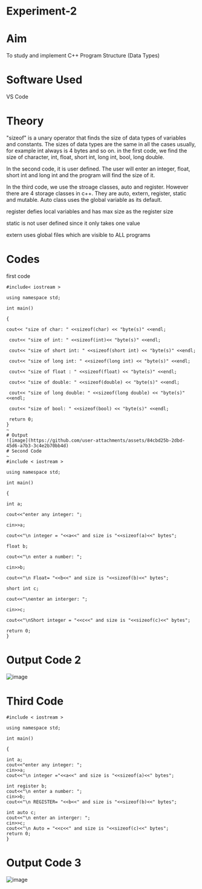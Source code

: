 # Experiment-2
# Aim
To study and implement C++ Program Structure (Data Types)
# Software Used
VS Code
# Theory
"sizeof" is a unary operator that finds the size of data types of variables and constants. The sizes of data types are the same in all the cases usually, for example int always is 4 bytes and so on. in the first code, we find the size of character, int, float, short int, long int, bool, long double.

In the second code, it is user defined. The user will enter an integer, float, short int and long int and the program will find the size of it.

In the third code, we use the stroage classes, auto and register. However there are 4 storage classes in c++. They are auto, extern, register, static and mutable. Auto class uses the global variable as its default.

register defies local variables and has max size as the register size

static is not user defined since it only takes one value

extern uses global files which are visible to ALL programs
# Codes

first code
~~~
#include< iostream >

using namespace std;

int main()

{

cout<< "size of char: " <<sizeof(char) << "byte(s)" <<endl;

 cout<< "size of int: " <<sizeof(int)<< "byte(s)" <<endl;
 
 cout<< "size of short int: " <<sizeof(short int) << "byte(s)" <<endl;
 
 cout<< "size of long int: " <<sizeof(long int) << "byte(s)" <<endl;
 
 cout<< "size of float : " <<sizeof(float) << "byte(s)" <<endl;
 
 cout<< "size of double: " <<sizeof(double) << "byte(s)" <<endl;
 
 cout<< "size of long double: " <<sizeof(long double) << "byte(s)" <<endl;
 
 cout<< "size of bool: " <<sizeof(bool) << "byte(s)" <<endl;
 
 return 0;
}
~
# Output
![image](https://github.com/user-attachments/assets/84cbd25b-2dbd-45d6-a7b3-3c4e2b70bb4d)
# Second Code
~
#include < iostream >

using namespace std;

int main()

{

int a;

cout<<"enter any integer: ";

cin>>a;

cout<<"\n integer = "<<a<<" and size is "<<sizeof(a)<<" bytes";

float b;

cout<<"\n enter a number: ";

cin>>b;

cout<<"\n Float= "<<b<<" and size is "<<sizeof(b)<<" bytes";

short int c;

cout<<"\nenter an interger: ";

cin>>c;

cout<<"\nShort integer = "<<c<<" and size is "<<sizeof(c)<<" bytes";

return 0;
}
~~~
# Output Code 2
![image](https://github.com/user-attachments/assets/aa27c6d6-7f63-4f8f-9ba5-c1eaa91e5203)
# Third Code
~~~
#include < iostream >

using namespace std;

int main()

{

int a;
cout<<"enter any integer: ";
cin>>a;
cout<<"\n integer ="<<a<<" and size is "<<sizeof(a)<<" bytes";

int register b;
cout<<"\n enter a number: ";
cin>>b;
cout<<"\n REGISTER= "<<b<<" and size is "<<sizeof(b)<<" bytes";

int auto c;
cout<<"\n enter an interger: ";
cin>>c;
cout<<"\n Auto = "<<c<<" and size is "<<sizeof(c)<<" bytes";
return 0;
}
~~~~
# Output Code 3
![image](https://github.com/user-attachments/assets/320bd118-74c8-41ef-a458-d7b05e33ea4c)
